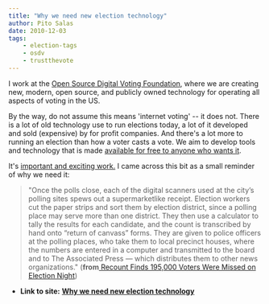```yaml
---
title: "Why we need new election technology"
author: Pito Salas
date: 2010-12-03
tags:
    - election-tags
    - osdv
    - trustthevote
---
```


I work at the [Open Source Digital Voting Foundation](<http://www.osdv.org>),
where we are creating new, modern, open source, and publicly owned technology
for operating all aspects of voting in the US.

By the way, do not assume this means 'internet voting' -- it does not. There
is a lot of old technology use to run elections today, a lot of it developed
and sold (expensive) by for profit companies. And there's a lot more to
running an election than how a voter casts a vote. We aim to develop tools and
technology that is made [available for free to anyone who wants
it](<https://github.com/trustthevote>).

It's [important and exciting work.](<http://www.trustthevote.org>) I came
across this bit as a small reminder of why we need it:

> "Once the polls close, each of the digital scanners used at the city’s
> polling sites spews out a supermarketlike receipt. Election workers cut the
> paper strips and sort them by election district, since a polling place may
> serve more than one district. They then use a calculator to tally the
> results for each candidate, and the count is transcribed by hand onto
> “return of canvass” forms. They are given to police officers at the polling
> places, who take them to local precinct houses, where the numbers are
> entered in a computer and transmitted to the board and to The Associated
> Press — which distributes them to other news organizations." (**from**[
> Recount Finds 195,000 Voters Were Missed on Election
> Night](<http://www.nytimes.com/2010/12/03/nyregion/03votes.html>))


* **Link to site:** **[Why we need new election technology](None)**
